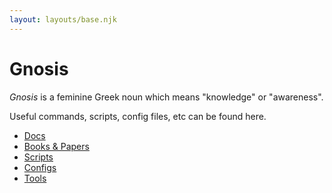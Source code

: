```yaml
---
layout: layouts/base.njk
---
```


# Gnosis

_Gnosis_ is a feminine Greek noun which means "knowledge" or "awareness".

Useful commands, scripts, config files, etc can be found here.

* [Docs](doc/)
* [Books & Papers](https://jakobmaier.at/private/books/)
* [Scripts](scripts/)
* [Configs](configs/)
* [Tools](tools/)
